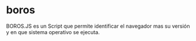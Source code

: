 boros
=====

BOROS.JS es un Script que permite identificar el navegador mas su versión y en que sistema operativo se ejecuta. 